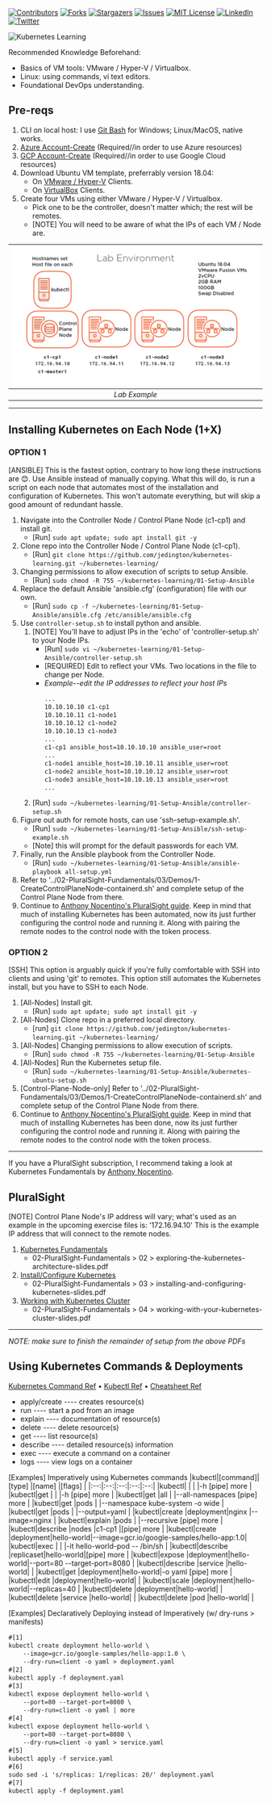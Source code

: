 <!-- PROJECT SHIELDS -->
<!-- https://www.markdownguide.org/basic-syntax/#reference-style-links -->
[![Contributors][contributors-shield]][contributors-url]
[![Forks][forks-shield]][forks-url]
[![Stargazers][stars-shield]][stars-url]
[![Issues][issues-shield]][issues-url]
[![MIT License][license-shield]][license-url]
[![LinkedIn][linkedin-shield]][linkedin-url]
[![Twitter][twitter-shield]][twitter-url]

<img src="https://readme-typing-svg.herokuapp.com?lines=Kubernetes%20Learning&size=30" alt="Kubernetes Learning"/> 

Recommended Knowledge Beforehand:
- Basics of VM tools: VMware / Hyper-V / Virtualbox.
- Linux: using commands, vi text editors.
- Foundational DevOps understanding.

## Pre-reqs
1. CLI on local host: I use [Git Bash](https://git-scm.com/downloads) for Windows; Linux/MacOS, native works.
2. [Azure Account-Create](https://azure.microsoft.com/en-us/free/) (Required//in order to use Azure resources)
3. [GCP Account-Create](https://cloud.google.com/free/) (Required//in order to use Google Cloud resources)
4. Download Ubuntu VM template, preferrably version 18.04:
    - On [VMware / Hyper-V](https://ubuntu.com/download/desktop) Clients.
    - On [VirtualBox](https://www.osboxes.org/ubuntu) Clients.
5. Create four VMs using either VMware / Hyper-V / Virtualbox.
    - Pick one to be the controller, doesn't matter which; the rest will be remotes.
    - [NOTE] You will need to be aware of what the IPs of each VM / Node are.

| ![EXAMPLE][project-screenshot] | 
|:--:| 
| *Lab Example* |

---------------------------------------------------------------------------

## Installing Kubernetes on Each Node (1+X)

### OPTION 1
[ANSIBLE] This is the fastest option, contrary to how long these instructions are 😊. Use Ansible instead of manually copying. What this will do, is run a script on each node that automates most of the installation and configuration of Kubernetes. This won't automate everything, but will skip a good amount of redundant hassle.
1. Navigate into the Controller Node / Control Plane Node (c1-cp1) and install git.
    - [Run] `sudo apt update; sudo apt install git -y`
2. Clone repo into the Controller Node / Control Plane Node (c1-cp1).
    - [Run] `git clone https://github.com/jedington/kubernetes-learning.git ~/kubernetes-learning/`
3. Changing permissions to allow execution of scripts to setup Ansible.
    - [Run] `sudo chmod -R 755 ~/kubernetes-learning/01-Setup-Ansible`        
4. Replace the default Ansible 'ansible.cfg' (configuration) file with our own.
    - [Run] `sudo cp -f ~/kubernetes-learning/01-Setup-Ansible/ansible.cfg /etc/ansible/ansible.cfg`
5. Use `controller-setup.sh` to install python and ansible. 
    1. [NOTE] You'll have to adjust IPs in the 'echo' of 'controller-setup.sh' to your Node IPs.
        - [Run] `sudo vi ~/kubernetes-learning/01-Setup-Ansible/controller-setup.sh`
        - [REQUIRED] Edit to reflect your VMs. Two locations in the file to change per Node.
        - *Example--edit the IP addresses to reflect your host IPs*
            ```
            ...
            10.10.10.10 c1-cp1
            10.10.10.11 c1-node1
            10.10.10.12 c1-node2
            10.10.10.13 c1-node3
            ...
            c1-cp1 ansible_host=10.10.10.10 ansible_user=root
            ...
            c1-node1 ansible_host=10.10.10.11 ansible_user=root 
            c1-node2 ansible_host=10.10.10.12 ansible_user=root 
            c1-node3 ansible_host=10.10.10.13 ansible_user=root
            ...
            ```
    2. [Run] `sudo ~/kubernetes-learning/01-Setup-Ansible/controller-setup.sh`
6. Figure out auth for remote hosts, can use 'ssh-setup-example.sh'.
    - [Run] `sudo ~/kubernetes-learning/01-Setup-Ansible/ssh-setup-example.sh`
    - [Note] this will prompt for the default passwords for each VM.
7. Finally, run the Ansible playbook from the Controller Node.
    - [Run] `sudo ~/kubernetes-learning/01-Setup-Ansible/ansible-playbook all-setup.yml` 
8. Refer to '../02-PluralSight-Fundamentals/03/Demos/1-CreateControlPlaneNode-containerd.sh' and complete setup of the Control Plane Node from there.
9. Continue to <a href="#pluralsight">Anthony Nocentino's PluralSight guide</a>. Keep in mind that much of installing Kubernetes has been automated, now its just further configuring the control node and running it. Along with pairing the remote nodes to the control node with the token process.

### OPTION 2
[SSH] This option is arguably quick if you're fully comfortable with SSH into clients and using 'git' to remotes. This option still automates the Kubernetes install, but you have to SSH to each Node.
1. [All-Nodes] Install git.
    - [Run] `sudo apt update; sudo apt install git -y`
2. [All-Nodes] Clone repo in a preferred local directory.
    - [run] `git clone https://github.com/jedington/kubernetes-learning.git ~/kubernetes-learning/`
3. [All-Nodes] Changing permissions to allow execution of scripts.
    - [Run] `sudo chmod -R 755 ~/kubernetes-learning/01-Setup-Ansible`
4. [All-Nodes] Run the Kubernetes setup file.
    - [Run] `sudo ~/kubernetes-learning/01-Setup-Ansible/kubernetes-ubuntu-setup.sh`
5. [Control-Plane-Node-only] Refer to '../02-PluralSight-Fundamentals/03/Demos/1-CreateControlPlaneNode-containerd.sh' and complete setup of the Control Plane Node from there.
6. Continue to <a href="#pluralsight">Anthony Nocentino's PluralSight guide</a>. Keep in mind that much of installing Kubernetes has been done, now its just further configuring the control node and running it. Along with pairing the remote nodes to the control node with the token process.

---------------------------------------------------------------------------

If you have a PluralSight subscription, I recommend taking a look at Kubernetes Fundamentals by [Anthony Nocentino](https://app.pluralsight.com/profile/author/anthony-nocentino).

## PluralSight

[NOTE] Control Plane Node's IP address will vary; what's used as an example in the upcoming exercise files is: '172.16.94.10' This is the example IP address that will connect to the remote nodes.
1. [Kubernetes Fundamentals][kubernetes-1]
    - 02-PluralSight-Fundamentals > 02 > exploring-the-kubernetes-architecture-slides.pdf
2. [Install/Configure Kubernetes][kubernetes-2]
    - 02-PluralSight-Fundamentals > 03 > installing-and-configuring-kubernetes-slides.pdf
3. [Working with Kubernetes Cluster][kubernetes-3]
    - 02-PluralSight-Fundamentals > 04 > working-with-your-kubernetes-cluster-slides.pdf

---------------------------------------------------------------------------
*NOTE: make sure to finish the remainder of setup from the above PDFs*
## Using Kubernetes Commands & Deployments

[Kubernetes Command Ref](https://kubernetes.io/docs/reference/kubectl/overview/#operations) • [Kubectl Ref](https://kubernetes.io/docs/reference/kubectl/kubectl/) • [Cheatsheet Ref](https://kubernetes.io/docs/reference/kubectl/cheatsheet/)
- apply/create ---- creates resource(s)
- run ---- start a pod from an image
- explain ---- documentation of resource(s)
- delete ---- delete resource(s)
- get ---- list resource(s)
- describe ---- detailed resource(s) information
- exec ---- execute a command on a container
- logs ---- view logs on a container

[Examples] Imperatively using Kubernetes commands
|kubectl|[command]|[type]    |[name]     |[flags]                                    |
|:--:|:--:|:--:|:--:|:--:|
|kubectl|         |          |           |-h [pipe] more                             |
|kubectl|get      |          |           |-h [pipe] more                             |
|kubectl|get      |all       |           |--all-namespaces [pipe] more               |
|kubectl|get      |pods      |           |--namespace kube-system -o wide            |
|kubectl|get      |pods      |           |--output=yaml                              |
|kubectl|create   |deployment|nginx      |--image=nginx                              |
|kubectl|explain  |pods      |           |--recursive [pipe] more                    |
|kubectl|describe |nodes     |c1-cp1     |[pipe] more                                |
|kubectl|create   |deployment|hello-world|--image=gcr.io/google-samples/hello-app:1.0|
|kubectl|exec     |          |           |-it hello-world-pod -- /bin/sh             |
|kubectl|describe |replicaset|hello-world|[pipe] more                                |
|kubectl|expose   |deployment|hello-world|--port=80 --target-port=8080               |
|kubectl|describe |service   |hello-world|                                           |
|kubectl|get      |deployment|hello-world|-o yaml [pipe] more                        |
|kubectl|edit     |deployment|hello-world|                                           |
|kubectl|scale    |deployment|hello-world|--replicas=40                              |
|kubectl|delete   |deployment|hello-world|                                           |
|kubectl|delete   |service   |hello-world|                                           |
|kubectl|delete   |pod       |hello-world|                                           |

[Examples] Declaratively Deploying instead of Imperatively (w/ dry-runs > manifests)
```
#[1]
kubectl create deployment hello-world \
    --image=gcr.io/google-samples/hello-app:1.0 \
    --dry-run=client -o yaml > deployment.yaml
#[2]
kubectl apply -f deployment.yaml
#[3]
kubectl expose deployment hello-world \
    --port=80 --target-port=8080 \
    --dry-run=client -o yaml | more
#[4]
kubectl expose deployment hello-world \
    --port=80 --target-port=8080 \
    --dry-run=client -o yaml > service.yaml
#[5]
kubectl apply -f service.yaml
#[6]
sudo sed -i 's/replicas: 1/replicas: 20/' deployment.yaml
#[7]
kubectl apply -f deployment.yaml
```
<!-- MARKDOWN LINKS & IMAGES -->
<!-- https://www.markdownguide.org/basic-syntax/#reference-style-links -->
[contributors-shield]: https://img.shields.io/github/contributors/jedington/kubernetes-learning.svg?style=for-the-badge
[contributors-url]: https://github.com/jedington/kubernetes-learning/graphs/contributors
[forks-shield]: https://img.shields.io/github/forks/jedington/kubernetes-learning.svg?style=for-the-badge
[forks-url]: https://github.com/jedington/kubernetes-learning/network/members
[stars-shield]: https://img.shields.io/github/stars/jedington/kubernetes-learning.svg?style=for-the-badge
[stars-url]: https://github.com/jedington/kubernetes-learning/stargazers
[issues-shield]: https://img.shields.io/github/issues/jedington/kubernetes-learning.svg?style=for-the-badge
[issues-url]: https://github.com/jedington/kubernetes-learning/issues
[license-shield]: https://img.shields.io/github/license/jedington/kubernetes-learning.svg?style=for-the-badge
[license-url]: https://github.com/jedington/kubernetes-learning/blob/master/LICENSE
[linkedin-shield]: https://img.shields.io/badge/-LinkedIn-black.svg?style=for-the-badge&logo=linkedin&colorB=555
[linkedin-url]: https://www.linkedin.com/in/julian-edington
[twitter-shield]: https://img.shields.io/twitter/follow/arcanicvoid?style=for-the-badge&logo=twitter&colorB=555
[twitter-url]: https://twitter.com/arcanicvoid
[project-screenshot]: images/example.png
[kubernetes-1]: https://docs.google.com/viewer?url=https://raw.githubusercontent.com/jedington/kubernetes-learning/main/02-PluralSight-Fundamentals/02/exploring-the-kubernetes-architecture-slides.pdf
[kubernetes-2]: https://docs.google.com/viewer?url=https://raw.githubusercontent.com/jedington/kubernetes-learning/main/02-PluralSight-Fundamentals/03/installing-and-configuring-kubernetes-slides.pdf
[kubernetes-3]: https://docs.google.com/viewer?url=https://raw.githubusercontent.com/jedington/kubernetes-learning/main/02-PluralSight-Fundamentals/04/working-with-your-kubernetes-cluster-slides.pdf